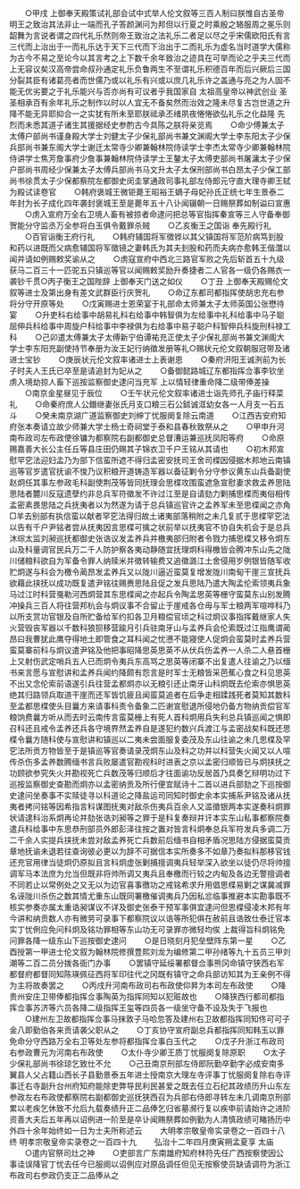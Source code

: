 <!-- { "loadSidebar": true } -->
　　○甲戌  上御奉天殿策试礼部会试中式举人伦文叙等三百人制曰朕惟自古圣帝明王之致治其法非止一端而孔子答颜渊问为邦但以行夏之时乘殷之辂服周之冕乐则韶舞为言说者谓之四代礼乐然则帝王致治之法礼乐二者足以尽之乎宋儒欧阳氏有言三代而上治出于一而礼乐达于天下三代而下治出于二而礼乐为虚名当时道学大儒称为古今不易之至论今以其言考之上下数千余年致治之迹具在可举而论之乎夫三代而上无容议矣汉高帝尝命叔孙通定礼乐负鲁两生不至谓礼乐积德百年而后兴厥后三国分裂其臣有诸葛亮者而世儒乃或以礼乐有兴或以庶几礼乐许之盖通与亮之为人固不能无优劣要之于礼乐能兴与否亦尚有可议者乎我国家自  太祖高皇帝以神武创业  圣圣相承百有余年礼乐之制作以时以人宜无不备矣然而治效之隆未尽复古岂世道之升降不能无异耶抑合一之实犹有所未至耶朕祗承丕绪夙夜惓惓欲弘礼乐之化益隆  先烈而未悉其道子诸生其援据经史参酌古今具陈之朕将亲览焉
　　○命少傅兼太子太傅户部尚书谨身殿大学士刘健太子少保礼部尚书兼文渊阁大学士李东阳太子少保兵部尚书兼东阁大学士谢迁太常寺少卿兼翰林院侍读学士李杰太常寺少卿兼翰林院侍讲学士焦芳詹事府少詹事兼翰林院侍读学士王鏊太子太傅吏部尚书屠滽太子少保户部尚书周经少保兼太子太傅兵部尚书马文升太子太保刑部尚书白昂太子少保工部尚书徐贯太子少保都察院左都御史闵圭掌通政司事礼部左侍郎元守直大理寺卿王轼为殿试读卷官
　　○韩府褒城王微钜薨王昭裕王嫡子母妃孙氏正统七年生景泰二年封为长子成化四年袭封褒城王至是薨年五十八讣闻辍朝一日赐祭葬如制谥曰宣惠
　　○虏入宣府万全右卫境人畜有被掠者命逮问把总等官指挥秦宣等三人守备奉御贺能分守监丞万全参将白玉俱令戴罪杀贼
　　○乙亥衡王之国诣  奉先殿行礼
　　○百官诣衡王府行礼
　　○韩府辅国将军徵铧以其父镇国将军范阶病笃刲股和药以进既而父病愈辅国将军徵镜之妻韩氏为其夫刲股和药而夫病亦愈韩王偕灊以闻并请如例赐敕奖谕从之
　　○虏寇宣府中西北三路官军败之先后斩首五十九级获马二百三十一匹驼五只镇巡等官以闻赐敕奖励升奏捷者二人官各一级仍各赐衣一袭钞千贯○丙子衡王之国陛辞  上御奉天门送之如仪
　　○丁丑  上御奉天殿赐伦文叙等进士及第出身有差文武群臣行庆贺礼
　　○命辽东都司都指挥使胡忠充右参将分守开原等处
　　○戊寅赐进士恩荣宴于礼部命太师兼太子太师英国公张懋待宴
　　○升吏科右给事中胡易礼科右给事中韩智俱为左给事中礼科给事中马子聪屈伸兵科给事中周旋户科给事中李禄俱为右给事中易子聪户科智伸兵科旋刑科禄工科
　　○己卯遣太傅兼太子太傅新宁伯谭祐充正使太子少保礼部尚书兼文渊阁大学士李东阳充副使持节奉册为汝王妃行纳徵发册等礼○赐状元伦文叙朝服冠带及诸进士宝钞
　　○庚辰状元伦文叙率诸进士上表谢恩
　　○秦府汧阳王诚洌前为长子时夫人王氏已卒至是请追封为妃从之
　　○备御懿路城辽东都指挥佥事李钦坐虏入境劫掠人畜下巡按监察御史逮问当充军  上以情轻律重命降二级带俸差操
　　○南京金星昼见于辰位
　　○壬午状元伦文叙率诸进士诣先师孔子庙行释菜礼
　　○命秦府庶人公鐕继妻张氏月支口粮三石公鉥诚洭幼女各一人月支一石五斗
　　○癸未南京湖广道监察御史刘绅丁忧服阕复除云南道
　　○江西吉安府知府张本奏请立故少师兼大学士杨士奇祠堂于泰和县春秋致祭从之
　　○甲申升河南布政司左布政使徐镛为都察院右副都御史总督漕运兼巡抚凤阳等府
　　○命原赐嘉善大长公主任丘等县庄田仍赐其子锦衣卫千户王铭从其请也
　　○初木邦宣慰罕穵法迎妇孟乃为部下信蛮所遮不得归孟密安抚司王舍司楪因侵据木邦地云南镇巡等官岁遣官抚谕不悛乃议积粮开道铸造军器以备征剿令分守参议黄东山兵备副使赵炯任其事左参政毛科副使荆茂等皆同抚理会思楪攻围蛮遮急宣慰妻求救孟养思陆思陆者麓川反寇遗孽约非总兵军符徵发不许过江至是自请劾力剿捕思楪而夷俗相传孟密素畏思陆之兵抚夷者以为然遂为请于总兵镇巡官许之孟养军未至思楪闻之亦角□羊去别部有执信蛮以献者罕穵法得归故土诸夷部落稍附之未几复贰于思楪罕穵法以告有千户尹铭者尝从抚夷因言思楪可擒之状前举以抚夷官不协自失机会于是总兵沐琮太监刘昶巡抚都御史张诰议发孟养兵并檄夷部归附者令戮力捕思楪又移令炯东山及科量调官民兵万二千人防护察各夷动静随宜抚理炯科得檄皆会腾冲东山先之陇川储粮科欲自为军备令罪人纳赎米并徵转输费又追徵潞江土舍侵用岁例银皆随军收贮炯遂与科会为檄令蔺昂发孟养兵又以陇川逼近蛮莫复增发陇川南甸干崖三宣抚兵欲藉此挟抚以成功既复遣尹铭往赐赉思陆且促之发兵思陆乃遣大陶孟伦索领夷兵象马过江时科营戛勒河西炯营其东思楪闻之亦起兵令陶孟思英等栅守蛮莫东山别发腾冲操兵三百人将往营邦杭会与炯议事不合留止于崖戒各仓毋与军士粮两军喧哗科乃以所支赏功官银及自所贮备给军约扣各卫月粮偿官顷之科过炯议事指挥戴继家人失火营毁丧军器以千数科狼狈移营踰月引兵驻南牙山与孟养兵会伦索既过江指鹰谓蔺昂曰我曹犹此鹰夺得地土即管食之耳科闻之忧懑不能寝使人促炯会蛮莫时孟养兵营蛮莫寨前科与炯议遣尹铭及他把事昭降思英思英不从伏兵伤孟养一人杀二人悬首栅上又射伤武定哨兵五人已而炯令夷兵东高骂之思英等闭寨不出复遣人往谕之乃以缅书来言愿与宣慰讲和孟养兵闻约降颇有怨言是时军士无粮皆采芭蕉心食之科见思英不出又念伦索前语遂引兵往营孟都炯亦以无粮引还止南牙山科炯既去伦索亦惧思英绝其归路领兵取道干崖而还军皆饥疲且闻蛮莫追者在后争走相蹂践死者莫知其数科至孟都思楪使头目曩方来请事科责令备象二匹谢宣慰退所侵地仍备方物纳贡偿官军粮饷费曩方听从而去时云南传言蛮莫栅上有死人首科炯用兵失利总兵镇巡闻之惧即召科还且戒令孟养还兵各守境界然孟养自是遂犯约数兴兵渡江与孟密战矣科既还思楪令曩方随科使与宣慰讲和镇巡以二夷未尝面服复委茂及东山往谕之未几思楪及罕穵法所贡方物皆至于是镇巡等官奏请录茂炯东山及科之功并以科营失火闻又以人喧传杀伤多孟养数腾缅书言兵败屡遣官勘视科时进表之京以孟密归顺皆已与炯挟抚之功顾欲参究失火并勘视死亡兵数茂等归顺后才往面谕功反居首乃具奏乞辩明功过下巡按监察御史查勘而炯亦以孟密纳贡及所行便宜赋诗十二首以进兵部劾之下巡按御史逮问坐奏事不实赎徒寻以科道论之降盐运司同知时御史余本实捕系尹铭及诸从抚夷者拷问铭等因希指言科谋图抚夷对敌杀伤夷兵百余人又滥徵银两本实遂奏科炯罪状请逮科治系炯再论并劾张诰刘昶等之罪于是科复奏辩并讦本实东山私事都察院奏遣兵科给事中东思恭刑部员外郎彭泽往按之置对皆言科炯奉总兵军符发兵多调二万二千余人实提兵挟抚未尝对敌孟养死亡兵数前后缅书自相矛盾况思陆方侵据蛮莫贡章地抚谕未退若往查询彼必更以为辞不可据信本实所奏多不如章乃奏拟科那移官钱还充官用律当徒炯仍原拟且言科炯虚张剿捕擅调夷兵轻举深入欲坐以徒仍尽将帅擅调军马本法庶为允当但既非将帅所调又夷兵且奉檄而行较之内甸及各边无警擅调者不同若止以常例处之又无以为边官喜事徼功之戒铭希求升用倡思楪易剿之谋冀减罪名诬陇川杀伤之数其情尤重东山既同署檄催调夷兵乃因私忿临事推避本实勘事既不核实参奏亦属太重诰昶谋议不详及御史张泰干预军事俱宜逮问但思楪侵凌木邦有年今讲和纳贡数人亦有微劳可录事下都察院议以诰等所犯俱在赦前且诰致仕泰迁官本实丁忧例应免问科炯及铭功罪相等东山功无可录罪亦微轻均俟  上裁得旨科炯铭免问罪各降一级东山下巡按御史逮问
　　○是日晓刻月犯垒壁阵东第一星
　　○乙酉授第一甲进士伦文叙为翰林院修撰豊熙刘龙为编修第二甲孙绪等九十五员三甲刘潮等二百二员分拨各衙门办事
　　○罢镇守延绥署都督佥事熊冈命镇守狭西右军都督府都督同知陈瑛佩征西将军印往代之冈既有镇守之命兵部访知其为王亲例不得为主将故奏罢之
　　○丙戌升河南布政司右布政使仰昇为本司左布政使
　　○降贵州安庄卫带俸都指挥佥事陶英为指挥同知以犯赃故也
　　○降狭西行都司都指挥佥事苏济等六员各降二级指挥王玺等四员各一级坐守备不设及失于飞报也
　　○建州左卫故都指挥佥事马抹敦子马哈忽答及建州右卫故都指挥同知佟可可子金八即勤伯各来贡请袭父职从之
　　○丁亥协守宣府副总兵都指挥同知韩玉以罪免命分守西路万全右卫等处左参将都指挥佥事白玉代之
　　○戊子升浙江布政司右参政曹元为河南右布政使
　　○太仆寺少卿王质丁忧服阕复除原职
　　○太子少保礼部尚书徐琼乞致仕不允
　　○己丑南京刑部左侍郎阮勤卒勤字必成安南多翼县人父占籍山西长子县勤景泰五年进士授南京大理左寺评事丁忧服阕复除右寺评事迁右寺副升台州府知府能除吏弊导民利民甚爱之既去任立石纪其政绩历升山东左参政左右布政使都察院右副都御史巡抚狭西召为兵部右侍郎寻转左未几调南京刑部累以老疾乞休致不允后九载奏绩升正二品俸乞归省墓濒行复以疾申前请始许之进阶资善大夫后五年再以诏例进一阶至是卒讣闻赐祭葬如例勤为人清慎政绩可睹扬历中外四十余年始终如一日为士夫所称述云
　　大明孝宗敬皇帝实录卷之一百四十八终
明孝宗敬皇帝实录卷之一百四十九
　　弘治十二年四月庚寅朔孟夏享  太庙
　　○遣内官祭司灶之神
　　○吏部言广东南雄府知府林符先任广西按察使因公事诖误降官丁忧去任今已服阕以诏例应对原品调任但见无按察使员缺请调符为浙江布政司右参政仍支正二品俸从之
